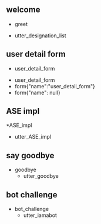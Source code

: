 ## welcome
* greet
 - utter_designation_list
 
## user detail form
* user_detail_form
 - user_detail_form
 - form{"name":"user_detail_form"}
 - form{"name": null}

## ASE impl
*ASE_impl
 - utter_ASE_impl

## say goodbye
* goodbye
  - utter_goodbye

## bot challenge
* bot_challenge
  - utter_iamabot
